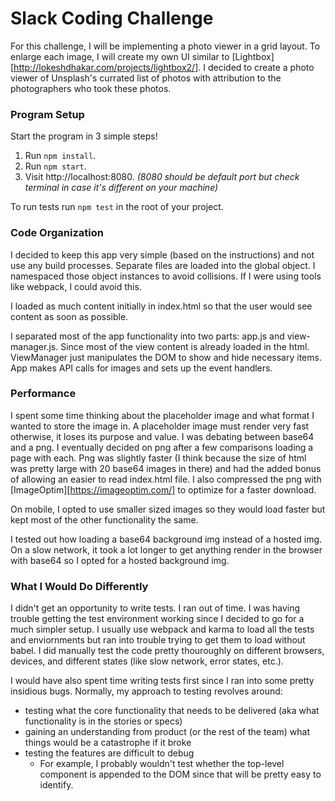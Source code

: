 # Slack Coding Challenge

For this challenge, I will be implementing a photo viewer in a grid layout. To enlarge each image, I will create my own UI similar to [Lightbox][http://lokeshdhakar.com/projects/lightbox2/]. I decided to create a photo viewer of Unsplash's currated list of photos with attribution to the photographers who took these photos.

### Program Setup
Start the program in 3 simple steps!
1.    Run ```npm install```.
2.    Run ```npm start```.
3.    Visit http://localhost:8080.
    *(8080 should be default port but check terminal in case it's different on your machine)*

To run tests run ```npm test``` in the root of your project.

### Code Organization
I decided to keep this app very simple (based on the instructions) and not use any build processes. Separate files are loaded into the global object. I namespaced those object instances to avoid collisions. If I were using tools like webpack, I could avoid this.

I loaded as much content initially in index.html so that the user would see content as soon as possible.

I separated most of the app functionality into two parts: app.js and view-manager.js. Since most of the view content is already loaded in the html. ViewManager just manipulates the DOM to show and hide necessary items. App makes API calls for images and sets up the event handlers.

### Performance
I spent some time thinking about the placeholder image and what format I wanted to store the image in. A placeholder image must render very fast otherwise, it loses its purpose and value. I was debating between base64 and a png. I eventually decided on png after a few comparisons loading a page with each. Png was slightly faster (I think because the size of html was pretty large with 20 base64 images in there) and had the added bonus of allowing an easier to read index.html file. I also compressed the png with [ImageOptim][https://imageoptim.com/] to optimize for a faster download.

On mobile, I opted to use smaller sized images so they would load faster but kept most of the other functionality the same.

I tested out how loading a base64  background img instead of a hosted img. On a slow network, it took a lot longer to get anything render in the browser with base64 so I opted for a hosted background img.

### What I Would Do Differently

I didn't get an opportunity to write tests. I ran out of time. I was having trouble getting the test environment working since I decided to go for a much simpler setup. I usually use webpack and karma to load all the tests and enviornments but ran into trouble trying to get them to load without babel. I did manually test the code pretty thouroughly on different browsers, devices, and different states (like slow network, error states, etc.).

I would have also spent time writing tests first since I ran into some pretty insidious bugs. Normally, my approach to testing revolves around:
* testing what the core functionality that needs to be delivered (aka what functionality is in the stories or specs)
* gaining an understanding from product (or the rest of the team) what things would be a catastrophe if it broke
* testing the features are difficult to debug
    * For example, I probably wouldn't test whether the top-level component is appended to the DOM since that will be pretty easy to identify.
